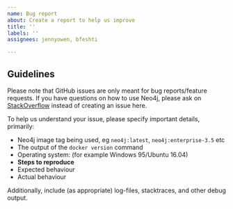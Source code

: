 ```yaml
---
name: Bug report
about: Create a report to help us improve
title: ''
labels: ''
assignees: jennyowen, bfeshti

---
```


## Guidelines

Please note that GitHub issues are only meant for bug reports/feature requests. 
If you have questions on how to use Neo4j, please ask on [StackOverflow](http://stackoverflow.com/questions/tagged/neo4j) instead of creating an issue here.

To help us understand your issue, please specify important details, primarily:

- Neo4j image tag being used, eg `neo4j:latest`, `neo4j:enterprise-3.5` etc
- The output of the `docker version` command
- Operating system: (for example Windows 95/Ubuntu 16.04)
- **Steps to reproduce**
- Expected behaviour
- Actual behaviour

Additionally, include (as appropriate) log-files, stacktraces, and other debug output.
